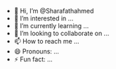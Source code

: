 - 👋 Hi, I’m @Sharafathahmed
- 👀 I’m interested in ...
- 🌱 I’m currently learning ...
- 💞️ I’m looking to collaborate on ...
- 📫 How to reach me ...
- 😄 Pronouns: ...
- ⚡ Fun fact: ...

<!---
Sharafathahmed/Sharafathahmed is a ✨ special ✨ repository because its `README.md` (this file) appears on your GitHub profile.
You can click the Preview link to take a look at your changes.

